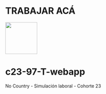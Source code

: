 <h1>TRABAJAR ACÁ</h1>
<img src="https://github.com/user-attachments/assets/bed6dd16-583e-4682-9dd3-eee1d8060161" width="100px">

# c23-97-T-webapp
No Country - Simulación laboral - Cohorte 23

